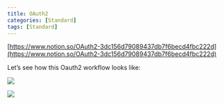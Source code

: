 ```yaml
---
title: OAuth2
categories: [Standard]
tags: [Standard]
---
```


[https://www.notion.so/OAuth2-3dc156d79089437db7f6becd4fbc222d](https://www.notion.so/OAuth2-3dc156d79089437db7f6becd4fbc222d)


Let’s see how this Oauth2 workflow looks like:


![](https://prod-files-secure.s3.us-west-2.amazonaws.com/9960fb2a-b75e-4bea-a8f9-b00925db1215/3bce41e0-99e8-4ebd-9701-e2bc9cbb79a2/Untitled.png?X-Amz-Algorithm=AWS4-HMAC-SHA256&X-Amz-Content-Sha256=UNSIGNED-PAYLOAD&X-Amz-Credential=ASIAZI2LB466UOVZ3N2O%2F20250810%2Fus-west-2%2Fs3%2Faws4_request&X-Amz-Date=20250810T202554Z&X-Amz-Expires=3600&X-Amz-Security-Token=IQoJb3JpZ2luX2VjEKL%2F%2F%2F%2F%2F%2F%2F%2F%2F%2FwEaCXVzLXdlc3QtMiJHMEUCIBv%2FGozLIbyCarI3ogg0mfG%2B05TDn1q7lLOsLinghU1BAiEA6kutz23mjD614MKK%2FWQVXL1P3s5CXibpbOsIhXuYJUcqiAQI2%2F%2F%2F%2F%2F%2F%2F%2F%2F%2F%2FARAAGgw2Mzc0MjMxODM4MDUiDHk%2FPvM2NU2RlShq5ircA7xZKL3Gd2WIzN4pe226EWAPcZfzhIg9uw7qLcolvB7lEYjfxm5zXrYqJx01%2Fz7eD44fB7b9TIgLZZlzVf1pG%2Bz%2FQurU8tt2Cg2IfukMSJc9VqAZGzjG5vwt9bf0zlItR6wA%2BYTI41Jjb3S47e6n4KdWe4tbVIMUFq20aUuVOqgQVQTkU1WZGnMC2T%2B%2FHEgPQkq7vTHFvO7e%2FnCC2YqjyaeZbTYdR1qTbrnK0FH1%2BPSZuJLc6f8phXqmCnOJgldfzKJSAJmLiOTwKDCqC7Mq%2Fk1nA00mx4XGSPcVtdoT8e9JmtYka%2BziLXb2enlnyFIbR%2F8HvdjNf5Ci8xwD92nLFurwgruyFbvMS4Q7SDl9ZFI7REtNsKzRc5ASRWaOeHHExMzSRJ3j4S8GbZ12X2vi%2Be2kLkSEo6Tv6NjCIAYrtEv5GKEe1pIHiu%2F12w9jXObVnkvr%2BUva%2FackJTCsEJeLIrJHZk%2F%2FGhmbK2X67yHHxOR%2B6DPY7Hy1E5A1hPOK8wcw8X2BqW%2BHEU49G%2B%2FrDkUqN%2FpWGxnIozrnv3mJA7IxrOvOqWwC766C4kfAkFeA8Wv29o1g59ExSRamAWtdWsGt8ABveEf3S8p%2B4pnuRURjy9LdbcL%2FphqIrbJJ4z5vMNe648QGOqUBHR0b1lPwqpLY5ZOc7si1f5C9fYJIAcGYAvMJFO5fz8CKyT%2FALBb4zpaTN5r5LEDpKxEplWFrJFM7IjwBGYmM9DVVHRU2GaTyb7ySqkXbtI75TuKNrYMTVGVskxg7ollzNNVlJk7H526dYqvJbzTv0vI7yjvha1inO8AEddwwYVt%2FCbL5cFFQsgE%2BfNobA5u%2FPaQK6xLUC4EEGpkn%2FcgJ%2B9nfXP0F&X-Amz-Signature=19f99cdbc0744c6078d67b1fa406e49821b4eb7c2398edba9d999e3bfc70162a&X-Amz-SignedHeaders=host&x-amz-checksum-mode=ENABLED&x-id=GetObject)


![](https://prod-files-secure.s3.us-west-2.amazonaws.com/9960fb2a-b75e-4bea-a8f9-b00925db1215/27d32b66-de43-41de-80f7-7edb81d1190f/Untitled.png?X-Amz-Algorithm=AWS4-HMAC-SHA256&X-Amz-Content-Sha256=UNSIGNED-PAYLOAD&X-Amz-Credential=ASIAZI2LB466UOVZ3N2O%2F20250810%2Fus-west-2%2Fs3%2Faws4_request&X-Amz-Date=20250810T202554Z&X-Amz-Expires=3600&X-Amz-Security-Token=IQoJb3JpZ2luX2VjEKL%2F%2F%2F%2F%2F%2F%2F%2F%2F%2FwEaCXVzLXdlc3QtMiJHMEUCIBv%2FGozLIbyCarI3ogg0mfG%2B05TDn1q7lLOsLinghU1BAiEA6kutz23mjD614MKK%2FWQVXL1P3s5CXibpbOsIhXuYJUcqiAQI2%2F%2F%2F%2F%2F%2F%2F%2F%2F%2F%2FARAAGgw2Mzc0MjMxODM4MDUiDHk%2FPvM2NU2RlShq5ircA7xZKL3Gd2WIzN4pe226EWAPcZfzhIg9uw7qLcolvB7lEYjfxm5zXrYqJx01%2Fz7eD44fB7b9TIgLZZlzVf1pG%2Bz%2FQurU8tt2Cg2IfukMSJc9VqAZGzjG5vwt9bf0zlItR6wA%2BYTI41Jjb3S47e6n4KdWe4tbVIMUFq20aUuVOqgQVQTkU1WZGnMC2T%2B%2FHEgPQkq7vTHFvO7e%2FnCC2YqjyaeZbTYdR1qTbrnK0FH1%2BPSZuJLc6f8phXqmCnOJgldfzKJSAJmLiOTwKDCqC7Mq%2Fk1nA00mx4XGSPcVtdoT8e9JmtYka%2BziLXb2enlnyFIbR%2F8HvdjNf5Ci8xwD92nLFurwgruyFbvMS4Q7SDl9ZFI7REtNsKzRc5ASRWaOeHHExMzSRJ3j4S8GbZ12X2vi%2Be2kLkSEo6Tv6NjCIAYrtEv5GKEe1pIHiu%2F12w9jXObVnkvr%2BUva%2FackJTCsEJeLIrJHZk%2F%2FGhmbK2X67yHHxOR%2B6DPY7Hy1E5A1hPOK8wcw8X2BqW%2BHEU49G%2B%2FrDkUqN%2FpWGxnIozrnv3mJA7IxrOvOqWwC766C4kfAkFeA8Wv29o1g59ExSRamAWtdWsGt8ABveEf3S8p%2B4pnuRURjy9LdbcL%2FphqIrbJJ4z5vMNe648QGOqUBHR0b1lPwqpLY5ZOc7si1f5C9fYJIAcGYAvMJFO5fz8CKyT%2FALBb4zpaTN5r5LEDpKxEplWFrJFM7IjwBGYmM9DVVHRU2GaTyb7ySqkXbtI75TuKNrYMTVGVskxg7ollzNNVlJk7H526dYqvJbzTv0vI7yjvha1inO8AEddwwYVt%2FCbL5cFFQsgE%2BfNobA5u%2FPaQK6xLUC4EEGpkn%2FcgJ%2B9nfXP0F&X-Amz-Signature=1a47a210a62030e90c842578b297da8f6c1fb9b9f19aa813b1763104fff0bd62&X-Amz-SignedHeaders=host&x-amz-checksum-mode=ENABLED&x-id=GetObject)

